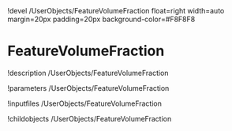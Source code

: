 <!-- MOOSE Object Documentation Stub: Remove this when content is added. -->!devel /UserObjects/FeatureVolumeFraction float=right width=auto margin=20px padding=20px background-color=#F8F8F8


# FeatureVolumeFraction
!description /UserObjects/FeatureVolumeFraction

!parameters /UserObjects/FeatureVolumeFraction

!inputfiles /UserObjects/FeatureVolumeFraction

!childobjects /UserObjects/FeatureVolumeFraction
